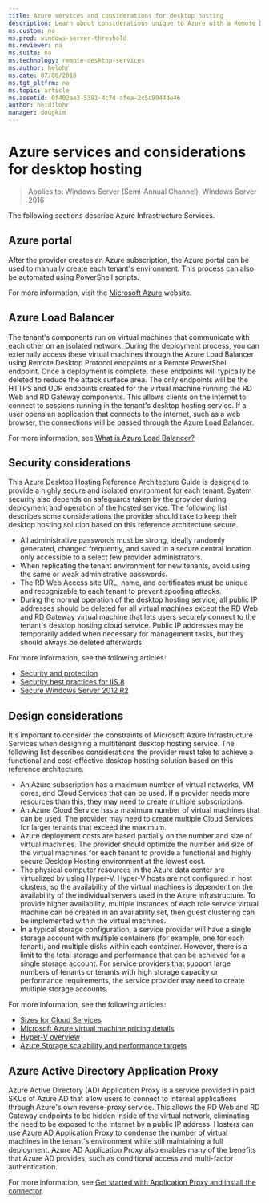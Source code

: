 ```yaml
---
title: Azure services and considerations for desktop hosting
description: Learn about considerations unique to Azure with a Remote Desktop hosting solution.
ms.custom: na
ms.prod: windows-server-threshold
ms.reviewer: na
ms.suite: na
ms.technology: remote-desktop-services
ms.author: helohr
ms.date: 07/06/2018
ms.tgt_pltfrm: na
ms.topic: article
ms.assetid: 0f402ae3-5391-4c7d-afea-2c5c9044de46
author: heidilohr
manager: dougkim
---
```

# Azure services and considerations for desktop hosting

>Applies to: Windows Server (Semi-Annual Channel), Windows Server 2016

The following sections describe Azure Infrastructure Services.
  
## Azure portal

After the provider creates an Azure subscription, the Azure portal can be used to manually create each tenant's environment. This process can also be automated using PowerShell scripts.  

For more information, visit the [Microsoft Azure](https://www.azure.microsoft.com) website.
  
## Azure Load Balancer

The tenant's components run on virtual machines that communicate with each other on an isolated network. During the deployment process, you can externally access these virtual machines through the Azure Load Balancer using Remote Desktop Protocol endpoints or a Remote PowerShell endpoint. Once a deployment is complete, these endpoints will typically be deleted to reduce the attack surface area. The only endpoints will be the HTTPS and UDP endpoints created for the virtual machine running the RD Web and RD Gateway components. This allows clients on the internet to connect to sessions running in the tenant's desktop hosting service. If a user opens an application that connects to the internet, such as a web browser, the connections will be passed through the Azure Load Balancer.  
  
For more information, see [What is Azure Load Balancer?](https://azure.microsoft.com/documentation/articles/virtual-machines-linux-load-balance/)
  
## Security considerations

This Azure Desktop Hosting Reference Architecture Guide is designed to provide a highly secure and isolated environment for each tenant. System security also depends on safeguards taken by the provider during deployment and operation of the hosted service. The following list describes some considerations the provider should take to keep their desktop hosting solution based on this reference architecture secure.

- All administrative passwords must be strong, ideally randomly generated, changed frequently, and saved in a secure central location only accessible to a select few provider administrators.  
- When replicating the tenant environment for new tenants, avoid using the same or weak administrative passwords.
- The RD Web Access site URL, name, and certificates must be unique and recognizable to each tenant to prevent spoofing attacks.  
- During the normal operation of the desktop hosting service, all public IP addresses should be deleted for all virtual machines except the RD Web and RD Gateway virtual machine that lets users securely connect to the tenant's desktop hosting cloud service. Public IP addresses may be temporarily added when necessary for management tasks, but they should always be deleted afterwards.  
  
For more information, see the following articles:

- [Security and protection](https://docs.microsoft.com/previous-versions/windows/it-pro/windows-server-2012-R2-and-2012/hh831778(v=ws.11))  
- [Security best practices for IIS 8](https://docs.microsoft.com/previous-versions/windows/it-pro/windows-server-2012-R2-and-2012/jj635855(v=ws.11))  
- [Secure Windows Server 2012 R2](https://docs.microsoft.com/previous-versions/windows/it-pro/windows-server-2012-R2-and-2012/hh831360(v=ws.11))  
  
## Design considerations

It's important to consider the constraints of Microsoft Azure Infrastructure Services when designing a multitenant desktop hosting service. The following list describes considerations the provider must take to achieve a functional and cost-effective desktop hosting solution based on this reference architecture.  
  
- An Azure subscription has a maximum number of virtual networks, VM cores, and Cloud Services that can be used. If a provider needs more resources than this, they may need to create multiple subscriptions.
- An Azure Cloud Service has a maximum number of virtual machines that can be used. The provider may need to create multiple Cloud Services for larger tenants that exceed the maximum.  
- Azure deployment costs are based partially on the number and size of virtual machines. The provider should optimize the number and size of the virtual machines for each tenant to provide a functional and highly secure Desktop Hosting environment at the lowest cost.  
- The physical computer resources in the Azure data center are virtualized by using Hyper-V. Hyper-V hosts are not configured in host clusters, so the availability of the virtual machines is dependent on the availability of the individual servers used in the Azure infrastructure. To provide higher availability, multiple instances of each role service virtual machine can be created in an availability set, then guest clustering can be implemented within the virtual machines.  
- In a typical storage configuration, a service provider will have a single storage account with multiple containers (for example, one for each tenant), and multiple disks within each container. However, there is a limit to the total storage and performance that can be achieved for a single storage account. For service providers that support large numbers of tenants or tenants with high storage capacity or performance requirements, the service provider may need to create multiple storage accounts.  
  
For more information, see the following articles:

- [Sizes for Cloud Services](https://docs.microsoft.com/azure/cloud-services/cloud-services-sizes-specs)  
- [Microsoft Azure virtual machine pricing details](https://azure.microsoft.com/pricing/details/virtual-machines/)  
- [Hyper-V overview](https://docs.microsoft.com/previous-versions/windows/it-pro/windows-server-2012-R2-and-2012/hh831531(v=ws.11))  
- [Azure Storage scalability and performance targets](https://docs.microsoft.com/azure/storage/common/storage-scalability-targets)  

## Azure Active Directory Application Proxy

Azure Active Directory (AD) Application Proxy is a service provided in paid SKUs of Azure AD that allow users to connect to internal applications through Azure's own reverse-proxy service. This allows the RD Web and RD Gateway endpoints to be hidden inside of the virtual network, eliminating the need to be exposed to the internet by a public IP address. Hosters can use Azure AD Application Proxy to condense the number of virtual machines in the tenant's environment while still maintaining a full deployment. Azure AD Application Proxy also enables many of the benefits that Azure AD provides, such as conditional access and multi-factor authentication.

For more information, see [Get started with Application Proxy and install the connector](https://docs.microsoft.com/azure/active-directory/manage-apps/application-proxy-enable).